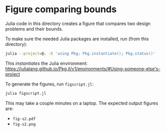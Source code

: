 # Figure comparing bounds

Julia code in this directory creates a figure
that compares two design problems and their bounds.

To make sure the needed Julia packages are installed, run (from this directory):
```bash
julia --project=@. -E 'using Pkg; Pkg.instantiate(); Pkg.status()'
```
This *instantiates* the Julia environment: https://julialang.github.io/Pkg.jl/v1/environments/#Using-someone-else's-project

To generate the figures, run `figscript.jl`:
```bash
julia figscript.jl
```
This may take a couple minutes on a laptop.
The expected output figures are:
+ `fig-s2.pdf`
+ `fig-s2.png`
